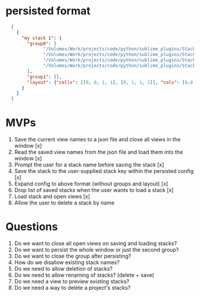 # persisted format

```json
  [
    {
      "my stack 1": {
        "group0": [
              "/Volumes/Work/projects/code/python/sublime_plugins/Stacks/stacks.py",
              "/Volumes/Work/projects/code/python/sublime_plugins/Stacks/.python-version",
              "/Volumes/Work/projects/code/python/sublime_plugins/Stacks/Default.sublime-commands",
              "/Volumes/Work/projects/code/python/sublime_plugins/Stacks/run-tests"
        ],
        "group1": [],
        "layout": {"cells": [[0, 0, 1, 1], [0, 1, 1, 2]], "cols": [0.0, 1.0], "rows": [0.0, 0.5, 1.0]}
      }
    }
  ]
```

# MVPs

1. Save the current view names to a json file and close all views in the window [x]
1. Read the saved view names from the json file and load them into the window [x]
1. Prompt the user for a stack name before saving the stack [x]
1. Save the stack to the user-supplied stack key within the persisted config [x]
1. Expand config to above format (without groups and layout) [x]
1. Drop list of saved stacks when the user wants to load a stack [x]
1. Load stack and open views [x]
1. Allow the user to delete a stack by name


# Questions

1. Do we want to close all open views on saving and loading stacks?
1. Do we want to persist the whole window or just the second group?
1. Do we want to close the group after persisting?
1. How do we disallow existing stack names?
1. Do we need to allow deletion of stacks?
1. Do we need to allow renaming of stacks? (delete + save)
1. Do we need a view to preview existing stacks?
1. Do we need a way to delete a project's stacks?
